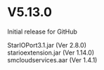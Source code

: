 # V5.13.0

Initial release for GitHub

StarIOPort3.1.jar (Ver 2.8.0)  
starioextension.jar (Ver 1.14.0)  
smcloudservices.aar (Ver 1.4.1)
